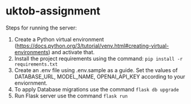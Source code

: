 # uktob-assignment
Steps for running the server:
  1. Create a Python virtual environment (https://docs.python.org/3/tutorial/venv.html#creating-virtual-environments) and activate that.
  2. Install the project requirements using the command:
     ```pip install -r requirements.txt```
  3. Create an .env file using .env.sample as a guide. Set the values of DATABASE_URL, MODEL_NAME, OPENAI_API_KEY according to your enviornment.
  4. To apply Database migrations use the command ```flask db upgrade```
  5. Run Flask server use the command ```flask run```




